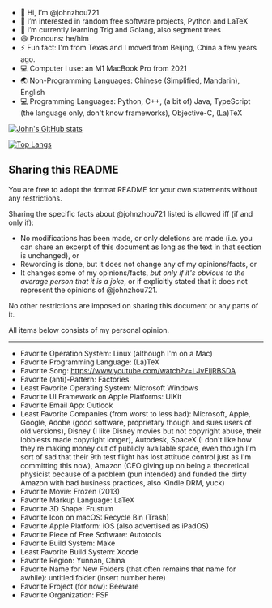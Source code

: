 - 👋 Hi, I’m @johnzhou721
- 👀 I’m interested in random free software projects, Python and LaTeX
- 🌱 I’m currently learning Trig and Golang, also segment trees
- 😄 Pronouns: he/him
- ⚡ Fun fact: I'm from Texas and I moved from Beijing, China a few years ago.
- 💻 Computer I use: an M1 MacBook Pro from 2021
- 🌏 Non-Programming Languages: Chinese (Simplified, Mandarin), English
- 💻 Programming Languages: Python, C++, (a bit of) Java, TypeScript (the language only, don't know frameworks), Objective-C, (La)TeX

[![John's GitHub stats](https://github-readme-stats.vercel.app/api?username=johnzhou721)](https://github.com/anuraghazra/github-readme-stats)

[![Top Langs](https://github-readme-stats.vercel.app/api/top-langs/?username=johnzhou721)](https://github.com/anuraghazra/github-readme-stats)


Sharing this README
-------

You are free to adopt the format README for your own statements without any restrictions.

Sharing the specific facts about @johnzhou721 listed is allowed iff (if and only if):
- No modifications has been made, or only deletions are made (i.e. you can share an excerpt of this document as long as the text in that section is unchanged), or
- Rewording is done, but it does not change any of my opinions/facts, or
- It changes some of my opinions/facts, *but only if it's obvious to the average person that it is a joke*, or if explicitly stated that it does not represent the opinions of @johnzhou721.

No other restrictions are imposed on sharing this document or any parts of it.

All items below consists of my personal opinion.

----------
- Favorite Operation System: Linux (although I'm on a Mac)
- Favorite Programming Language: (La)TeX
- Favorite Song: https://www.youtube.com/watch?v=LJvEIjRBSDA
- Favorite (anti)-Pattern: Factories
- Least Favorite Operating System: Microsoft Windows
- Favorite UI Framework on Apple Platforms: UIKit
- Favorite Email App: Outlook
- Least Favorite Companies (from worst to less bad): Microsoft, Apple, Google, Adobe (good software, proprietary though and sues users of old versions), Disney (I like Disney movies but not copyright abuse, their lobbiests made copyright longer), Autodesk, SpaceX (I don't like how they're making money out of publicly available space, even though I'm sort of sad that their 9th test flight has lost attitude control just as I'm committing this now), Amazon (CEO giving up on being a theoretical physicist because of a problem (pun intended) and funded the dirty Amazon with bad business practices, also Kindle DRM, yuck)
- Favorite Movie: Frozen (2013)
- Favorite Markup Language: LaTeX
- Favorite 3D Shape: Frustum
- Favorite Icon on macOS: Recycle Bin (Trash)
- Favorite Apple Platform: iOS (also advertised as iPadOS)
- Favorite Piece of Free Software: Autotools
- Favorite Build System: Make
- Least Favorite Build System: Xcode
- Favorite Region: Yunnan, China
- Favorite Name for New Folders (that often remains that name for awhile): untitled folder (insert number here)
- Favorite Project (for now): Beeware
- Favorite Organization: FSF
